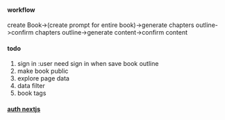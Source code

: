 #### workflow
create Book->(create prompt for entire book)->generate chapters outline->confirm chapters outline->generate content->confirm content
#### todo
1. sign in :user need sign in when save book outline
3. make book public
4. explore page data
5. data filter
6. book tags
#### [auth nextjs](https://authjs.dev/guides/configuring-github?framework=next-js)